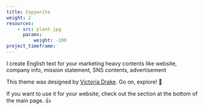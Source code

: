 ```yaml
---
title: Copywrite
weight: 2
resources:
    - src: plant.jpg
      params:
          weight: -100
project_timeframe:
---
```


I create English text for your marketing heavy contents like website, company info, mission statement, SNS contents, advertisement


This theme was designed by [Victoria Drake](https://victoria.dev). Go on, explore! 💪

If you want to use it for your website, check out the section at the bottom of the main page. 👍

